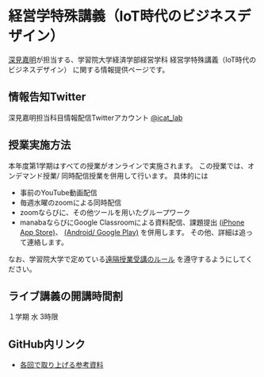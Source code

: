 # 経営学特殊講義（IoT時代のビジネスデザイン）
[深見嘉明](https://github.com/icat-lab/icat_lab)が担当する、学習院大学経済学部経営学科 経営学特殊講義（IoT時代のビジネスデザイン） に関する情報提供ページです。

## 情報告知Twitter
深見嘉明担当科目情報配信Twitterアカウント [@icat_lab](https://twitter.com/icat_lab)

## 授業実施方法
本年度第1学期はすべての授業がオンラインで実施されます。
この授業では、オンデマンド授業/ 同時配信授業を併用して行います。
具体的には
- 事前のYouTube動画配信
- 毎週水曜のzoomによる同時配信
- zoomならびに、その他ツールを用いたグループワーク
- manabaならびにGoogle Classroomによる資料配信、課題提出 [(iPhone App Store)](https://apps.apple.com/jp/app/google-classroom/id924620788)、 [(Android/ Google Play)](https://play.google.com/store/apps/details?id=com.google.android.apps.classroom&hl=ja)
を併用します。
その他、詳細は追って連絡します。

なお、学習院大学で定めている[遠隔授業受講のルール](https://www.univ.gakushuin.ac.jp/life/studentlife/attention/onlinerules.html) を遵守するようにしてください。

## ライブ講義の開講時間割
１学期 水 3時限

## GitHub内リンク
- [各回で取り上げる参考資料](https://github.com/icat-lab/Biz_Design_IoT/blob/master/references.md)
